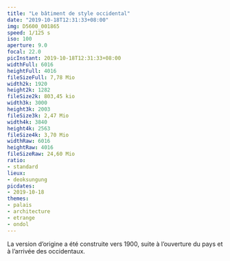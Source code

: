 ```yaml
---
title: "Le bâtiment de style occidental"
date: "2019-10-18T12:31:33+08:00"
img: D5600_001865
speed: 1/125 s
iso: 100
aperture: 9.0
focal: 22.0
picInstant: 2019-10-18T12:31:33+08:00
widthFull: 6016
heightFull: 4016
fileSizeFull: 7,78 Mio
width2k: 1920
height2k: 1282
fileSize2k: 803,45 kio
width3k: 3000
height3k: 2003
fileSize3k: 2,47 Mio
width4k: 3840
height4k: 2563
fileSize4k: 3,70 Mio
widthRaw: 6016
heightRaw: 4016
fileSizeRaw: 24,60 Mio
ratio:
- standard
lieux:
- deoksungung
picdates:
- 2019-10-18
themes:
- palais
- architecture
- etrange
- ondol
---
```


La version d’origine a été construite vers 1900, suite à l’ouverture du pays et à l’arrivée des occidentaux.